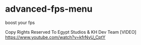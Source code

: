 # advanced-fps-menu
boost your fps

Copy Rights Reserved To Egypt Studios & KH Dev Team
[VIDEO]
https://www.youtube.com/watch?v=kfrNvU_CptY
